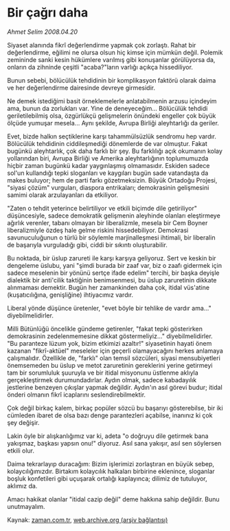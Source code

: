 # Bir çağrı daha

*Ahmet Selim 2008.04.20*

<tr><td class="metin" colspan="2" style="padding-top: 20px; padding-left: 5px; padding-right: 10px;">Siyaset alanında fikrî değerlendirme yapmak çok zorlaştı. Rahat bir değerlendirme, eğilimi ne olursa olsun hiç kimse için mümkün değil. Polemik zemininde sanki kesin hükümlere varılmış gibi konuşanlar görülüyorsa da, onların da zihninde çeşitli "acaba?"ların varlığı açıkça hissediliyor.</td></tr><tr><td class="metin" colspan="2" style="padding-top: 20px; padding-left: 5px; padding-right: 10px;"><p>Bunun sebebi, bölücülük tehdidinin bir komplikasyon faktörü olarak daima ve her değerlendirme dairesinde devreye girmesidir. 
<p>Ne demek istediğimi basit örneklemelerle anlatabilmenin arzusu içindeyim ama, bunun da zorlukları var. Yine de deneyeceğim... Bölücülük tehdidi geriletilebilmiş olsa, özgürlükçü gelişmelerin önündeki engeller çok büyük ölçüde yumuşar mesela... Aynı şekilde, Avrupa Birliği aleyhtarlığı da geriler.
<p>Evet, bizde halkın seçtiklerine karşı tahammülsüzlük sendromu hep vardır. Bölücülük tehdidinin ciddileşmediği dönemlerde de var olmuştur. Fakat bugünkü aleyhtarlık, çok daha farklı bir şey. Bu farklılığı açık okumanın kolay yollarından biri, Avrupa Birliği ve Amerika aleyhtarlığının toplumumuzda hiçbir zaman bugünkü kadar yaygınlaşmış olmamasıdır. Eskiden sadece sol'un kullandığı tepki sloganları ve kaygıları bugün sade vatandaşta da makes buluyor; hem de parti farkı gözetmeksizin. Büyük Ortadoğu Projesi, "siyasi çözüm" vurguları, diaspora entrikaları; demokrasinin gelişmesini samimi olarak arzulayanları da etkiliyor.
<p>"Zaten o tehdit yeterince belirtiliyor ve etkili biçimde dile getiriliyor" düşüncesiyle, sadece demokratik gelişmenin aleyhinde olanları eleştirmeye ağırlık verenler, tabanı olmayan bir liberalizmle, mesela bir Cem Boyner liberalizmiyle özdeş hale gelme riskini hissedebiliyor. Demokrasi savunuculuğunun o türlü bir söylemle marjinalleşmesi ihtimali, bir liberalin de başarıyla vurguladığı gibi, ciddi bir sıkıntı oluşturabilir.
<p>Bu noktada, bir üslup zarureti ile karşı karşıya geliyoruz. Sert ve keskin bir dengeleme üslubu, yani "şimdi burada bir zaaf var, biz o zaafı gidermek için sadece meselenin bir yönünü sertçe ifade edelim" tercihi, bir başka deyişle dialektik bir anti'cilik taktiğinin benimsenmesi, bu üslup zaruretinin dikkate alınmaması demektir. Bugün her zamankinden daha çok, itidal vüs'atine (kuşatıcılığına, genişliğine) ihtiyacımız vardır. 
<p>Liberal yönde düşünce üretenler, "evet böyle bir tehlike de vardır ama..." diyebilmelidirler. 
<p>Milli Bütünlüğü öncelikle gündeme getirenler, "fakat tepki gösterirken demokrasinin zedelenmemesine dikkat göstermeliyiz..." diyebilmelidirler. "Bu paranteze lüzum yok, bizim etkimizi azaltır!" siyasetinin hayati önem kazanan "fikrî-aktüel" meseleler için geçerli olamayacağını herkes anlamaya çalışmalıdır. Özellikle de, "farklı" olan temsil sözcüleri, siyasi mensubiyetleri önemsemeden bu üslup ve metot zaruretinin gereklerini yerine getirmeyi tam bir sorumluluk şuuruyla ve bir itidal misyonunu üstlenme aklıyla gerçekleştirmek durumundadırlar. Aydın olmak, sadece kabadayılık jestlerine benzeyen çıkışlar yapmak değildir. Aydın'ın asıl görevi budur; itidal önderi olmanın fikrî icaplarını seslendirebilmektir.
<p>Çok değil birkaç kalem, birkaç popüler sözcü bu başarıyı gösterebilse, bir iki cümleden ibaret de olsa bazı denge parantezleri açabilse, inanınız ki çok şey değişir.
<p>Lakin öyle bir alışkanlığımız var ki, adeta "o doğruyu dile getirmek bana yakışmaz, başkası yapsın onu!" diyoruz. Asıl sana yakışır, asıl sen söylersen etkili olur.
<p>Daima tekrarlayıp duracağım: Bizim işlerimizi zorlaştıran en büyük sebep, kolaycılığımızdır. Birtakım kolaycılık halkaları birbirine eklenince, sloganlar boşluk konfetileri gibi uçuşarak ortalığı kaplayınca; dilimiz de tutuluyor, aklımız da.
<p>Amacı hakikat olanlar "itidal cazip değil" deme hakkına sahip değildir. Bunu unutmayalım. <br/></p></p></p></p></p></p></p></p></p></p></p></td></tr>

Kaynak: [zaman.com.tr](http://zaman.com.tr/yazar.do?yazino=678983), [web.archive.org (arşiv bağlantısı)](http://web.archive.org/web/20080805011345/http://www.zaman.com.tr:80/yazar.do?yazino=678983)
